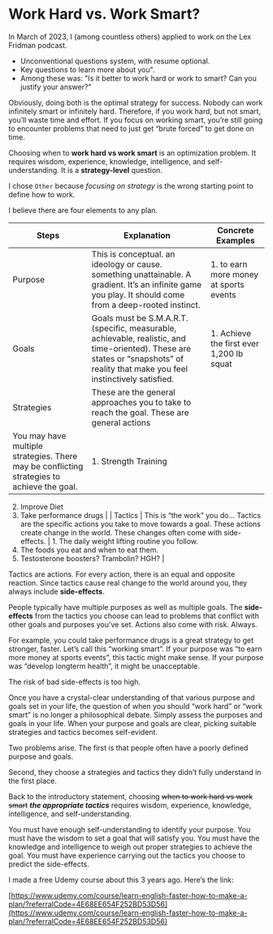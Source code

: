 # Work Hard vs. Work Smart?

In March of 2023, I (among countless others) applied to work on the Lex Fridman podcast. 

- Unconventional questions system, with resume optional.
- Key questions to learn more about you".
- Among these was: "Is it better to work hard or work to smart? Can you justify your answer?"

Obviously, doing both is the optimal strategy for success. Nobody can work infinitely smart or infinitely hard. Therefore, if you work hard, but not smart, you’ll waste time and effort. If you focus on working smart, you’re still going to encounter problems that need to just get “brute forced” to get done on time. 

Choosing when to **work hard vs work smart** is an optimization problem. It requires wisdom, experience, knowledge, intelligence, and self-understanding. It is a **strategy-level** question.

I chose `Other` because *focusing on strategy* is the wrong starting point to define how to work. 

I believe there are four elements to any plan.

| Steps                                                                                      | Explanation                                                                                                                                                                       | Concrete Examples                        |
|--------------------------------------------------------------------------------------------|-----------------------------------------------------------------------------------------------------------------------------------------------------------------------------------|------------------------------------------|
| Purpose                                                                                    | This is conceptual. an ideology or cause. something unattainable. A gradient. It’s an infinite game you play. It should come from a deep-rooted instinct.                         | 1. to earn more money at sports events   |
| Goals                                                                                      | Goals must be S.M.A.R.T. (specific, measurable, achievable, realistic, and time-oriented). These are states or “snapshots” of reality that make you feel instinctively satisfied. | 1. Achieve the first ever 1,200 lb squat |
| Strategies                                                                                 | These are the general approaches you to take to reach the goal. These are general actions                                                                                         |                                          |
| You may have multiple strategies. There may be conflicting strategies to achieve the goal. | 1. Strength Training                                                                                                                                                              |                                          |
2. Improve Diet
3. Take performance drugs
 |
| Tactics | This is “the work” you do… Tactics are the specific actions you take to move towards a goal. These actions create change in the world. These changes often come with side-effects. | 1. The daily weight lifting routine you follow.
2. The foods you eat and when to eat them.
3. Testosterone boosters? Trambolin? HGH? |


Tactics are actions. For every action, there is an equal and opposite reaction. Since tactics cause real change to the world around you, they always include **side-effects**. 

People typically have multiple purposes as well as multiple goals. The **side-effects** from the tactics you choose can lead to problems that conflict with other goals and purposes you’ve set. Actions also come with risk. Always.

For example, you could take performance drugs is a great strategy to get stronger, faster. Let’s call this “working smart”. If your purpose was “to earn more money at sports events”, this tactic might make sense. If your purpose was “develop longterm health”, it might be unacceptable.

The risk of bad side-effects is too high.

Once you have a crystal-clear understanding of that various purpose and goals set in your life, the question of when you should “work hard” or “work smart” is no longer a philosophical debate. Simply assess the purposes and goals in your life. When your purpose and goals are clear, picking suitable strategies and tactics becomes self-evident.

Two problems arise. The first is that people often have a poorly defined purpose and goals. 

Second, they choose a strategies and tactics they didn’t fully understand in the first place.

Back to the introductory statement, choosing ~~when to work hard vs work smart~~ ***the appropriate tactics*** requires wisdom, experience, knowledge, intelligence, and self-understanding.

You must have enough self-understanding to identify your purpose. You must have the wisdom to set a goal that will satisfy you. You must have the knowledge and intelligence to weigh out proper strategies to achieve the goal. You must have experience carrying out the tactics you choose to predict the side-effects.

I made a free Udemy course about this 3 years ago. Here’s the link:

 [https://www.udemy.com/course/learn-english-faster-how-to-make-a-plan/?referralCode=4E68EE654F252BD53D56](https://www.udemy.com/course/learn-english-faster-how-to-make-a-plan/?referralCode=4E68EE654F252BD53D56)